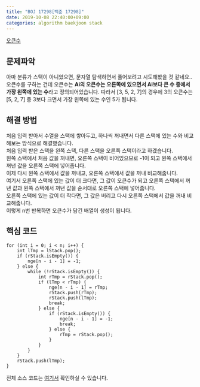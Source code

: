 ```yaml
---
title: "BOJ 17298[백준 17298]"
date: 2019-10-08 22:40:00+09:00
categories: algorithm baekjoon stack
---
```

[오큰수][url]

## 문제파악

아마 분류가 스택이 아니었으면, 문자열 탐색하면서 풀어보려고 시도해봤을 것 같네요..  
오큰수를 구하는 건데 오큰수는 **Ai의 오큰수는 오른쪽에 있으면서 Ai보다 큰 수 중에서 가장 왼쪽에 있는 수**라고 정의되어있습니다.
따라서 [3, 5, 2, 7]의 경우에 3의 오큰수는 [5, 2, 7] 중 3보다 크면서 가장 왼쪽에 있는 수인 5가 됩니다.  

## 해결 방법

처음 입력 받아서 수열을 스택에 쌓아두고, 하나씩 꺼내면서 다른 스택에 있는 수와 비교해보는 방식으로 해결했습니다.  
처음 입력 받은 스택을 왼쪽 스택, 다른 스택을 오른쪽 스택이라고 하겠습니다.  
왼쪽 스택에서 처음 값을 꺼내면, 오른쪽 스택이 비어있으므로 -1이 되고 왼쪽 스택에서 꺼낸 값을 오른쪽 스택에 넣어줍니다.  
이제 다시 왼쪽 스택에서 값을 꺼내고, 오른쪽 스택에서 값을 꺼내 비교해줍니다.  
여기서 오른쪽 스택에 있는 값이 더 크다면, 그 값이 오큰수가 되고 오른쪽 스택에서 꺼낸 값과 왼쪽 스택에서 꺼낸 값을 순서대로 오른쪽 스택에 넣어줍니다.  
오른쪽 스택에 있는 값이 더 작다면, 그 값은 버리고 다시 오른쪽 스택에서 값을 꺼내 비교해줍니다.  
이렇게 n번 반복하면 오큰수가 담긴 배열이 생성이 됩니다.

## 핵심 코드

```
for (int i = 0; i < n; i++) {
	int lTmp = lStack.pop();
	if (rStack.isEmpty()) {
		nge[n - i - 1] = -1;
	} else {
		while (!rStack.isEmpty()) {
			int rTmp = rStack.pop();
			if (lTmp < rTmp) {
				nge[n - i - 1] = rTmp;
				rStack.push(rTmp);
				rStack.push(lTmp);
				break;
			} else {
				if (rStack.isEmpty()) {
					nge[n - i - 1] = -1;
					break;
				} else {
					rTmp = rStack.pop();
				}
			}
		}
	}
	rStack.push(lTmp);
}
```

전체 소스 코드는 [여기서][solution] 확인하실 수 있습니다.


[url]: https://www.acmicpc.net/problem/17298
[solution]: https://github.com/ParkBeomMin/BaekJoonAlgorithm/blob/17298/src/Main.java
